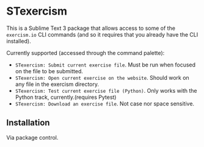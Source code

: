 # STexercism

This is a Sublime Text 3 package that allows access to some of the `exercism.io` CLI commands (and so it requires that you already have the CLI installed).

Currently supported (accessed through the command palette):
- `STexercism: Submit current exercise file`. Must be run when focused on the file to be submitted.
- `STexercism: Open current exercise on the website`. Should work on any file in the exercism directory.
- `STexercism: Test current exercise file (Python)`. Only works with the Python track, currently.(requires Pytest)
- `STexercism: Download an exercise file`. Not case nor space sensitive.
## Installation

Via package control.
